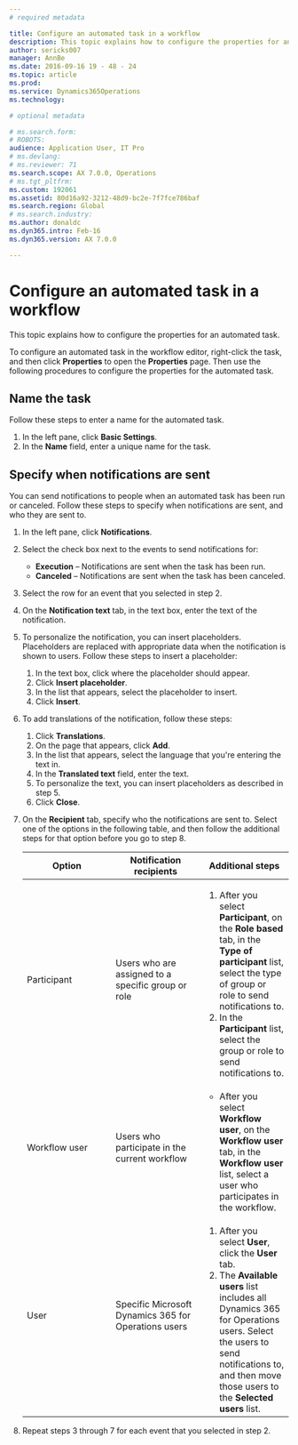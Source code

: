 ```yaml
---
# required metadata

title: Configure an automated task in a workflow
description: This topic explains how to configure the properties for an automated task.
author: sericks007
manager: AnnBe
ms.date: 2016-09-16 19 - 48 - 24
ms.topic: article
ms.prod: 
ms.service: Dynamics365Operations
ms.technology: 

# optional metadata

# ms.search.form: 
# ROBOTS: 
audience: Application User, IT Pro
# ms.devlang: 
# ms.reviewer: 71
ms.search.scope: AX 7.0.0, Operations
# ms.tgt_pltfrm: 
ms.custom: 192061
ms.assetid: 80d16a92-3212-48d9-bc2e-7f7fce786baf
ms.search.region: Global
# ms.search.industry: 
ms.author: donaldc
ms.dyn365.intro: Feb-16
ms.dyn365.version: AX 7.0.0

---
```


# Configure an automated task in a workflow

This topic explains how to configure the properties for an automated task.

To configure an automated task in the workflow editor, right-click the task, and then click **Properties** to open the **Properties** page. Then use the following procedures to configure the properties for the automated task.

## Name the task
Follow these steps to enter a name for the automated task.

1.  In the left pane, click **Basic Settings**.
2.  In the **Name** field, enter a unique name for the task.

## Specify when notifications are sent
You can send notifications to people when an automated task has been run or canceled. Follow these steps to specify when notifications are sent, and who they are sent to.

1.  In the left pane, click **Notifications**.
2.  Select the check box next to the events to send notifications for:
    -   **Execution** – Notifications are sent when the task has been run.
    -   **Canceled** – Notifications are sent when the task has been canceled.

3.  Select the row for an event that you selected in step 2.
4.  On the **Notification text** tab, in the text box, enter the text of the notification.
5.  To personalize the notification, you can insert placeholders. Placeholders are replaced with appropriate data when the notification is shown to users. Follow these steps to insert a placeholder:
    1.  In the text box, click where the placeholder should appear.
    2.  Click **Insert placeholder**.
    3.  In the list that appears, select the placeholder to insert.
    4.  Click **Insert**.

6.  To add translations of the notification, follow these steps:
    1.  Click **Translations**.
    2.  On the page that appears, click **Add**.
    3.  In the list that appears, select the language that you're entering the text in.
    4.  In the **Translated text** field, enter the text.
    5.  To personalize the text, you can insert placeholders as described in step 5.
    6.  Click **Close**.

7.  On the **Recipient** tab, specify who the notifications are sent to. Select one of the options in the following table, and then follow the additional steps for that option before you go to step 8.
    <table>
    <colgroup>
    <col width="33%" />
    <col width="33%" />
    <col width="33%" />
    </colgroup>
    <thead>
    <tr class="header">
    <th>Option</th>
    <th>Notification recipients</th>
    <th>Additional steps</th>
    </tr>
    </thead>
    <tbody>
    <tr class="odd">
    <td>Participant</td>
    <td>Users who are assigned to a specific group or role</td>
    <td><ol>
    <li>After you select <strong>Participant</strong>, on the <strong>Role based</strong> tab, in the <strong>Type of participant</strong> list, select the type of group or role to send notifications to.</li>
    <li>In the <strong>Participant</strong> list, select the group or role to send notifications to.</li>
    </ol></td>
    </tr>
    <tr class="even">
    <td>Workflow user</td>
    <td>Users who participate in the current workflow</td>
    <td><ul>
    <li>After you select <strong>Workflow user</strong>, on the <strong>Workflow user</strong> tab, in the <strong>Workflow user</strong> list, select a user who participates in the workflow.</li>
    </ul></td>
    </tr>
    <tr class="odd">
    <td>User</td>
    <td>Specific Microsoft Dynamics 365 for Operations users</td>
    <td><ol>
    <li>After you select <strong>User</strong>, click the <strong>User</strong> tab.</li>
    <li>The <strong>Available users</strong> list includes all Dynamics 365 for Operations users. Select the users to send notifications to, and then move those users to the <strong>Selected users</strong> list.</li>
    </ol></td>
    </tr>
    </tbody>
    </table>

8.  Repeat steps 3 through 7 for each event that you selected in step 2.


